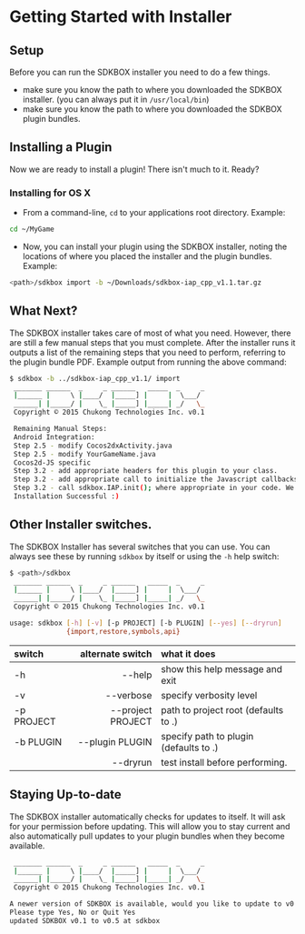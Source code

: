 # Getting Started with Installer

## Setup
Before you can run the SDKBOX installer you need to do a few things.
* make sure you know the path to where you downloaded the SDKBOX installer. (you can always put it in `/usr/local/bin`)
* make sure you know the path to where you downloaded the SDKBOX plugin bundles.

## Installing a Plugin
Now we are ready to install a plugin! There isn't much to it. Ready?

### Installing for OS X
* From a command-line, `cd` to your applications root directory. Example:
```sh
cd ~/MyGame
```

* Now, you can install your plugin using the SDKBOX installer, noting the locations of where you placed the installer and the plugin bundles. Example:
```sh
<path>/sdkbox import -b ~/Downloads/sdkbox-iap_cpp_v1.1.tar.gz
```

## What Next?
The SDKBOX installer takes care of most of what you need. However, there are still a few manual steps that you must complete. After the installer runs it outputs a list of the remaining steps that you need to perform, referring to the plugin bundle PDF. Example output from running the above command:
```sh
$ sdkbox -b ../sdkbox-iap_cpp_v1.1/ import
 _______ ______  _     _ ______   _____  _     _
 |______ |     \ |____/  |_____] |     |  \___/
 ______| |_____/ |    \_ |_____] |_____| _/   \_
 Copyright © 2015 Chukong Technologies Inc. v0.1

 Remaining Manual Steps:
 Android Integration:
 Step 2.5 - modify Cocos2dxActivity.java
 Step 2.5 - modify YourGameName.java
 Cocos2d-JS specific
 Step 3.2 - add appropriate headers for this plugin to your class.
 Step 3.2 - add appropriate call to initialize the Javascript callbacks.
 Step 3.2 - call sdkbox.IAP.init(); where appropriate in your code. We recommend to do this in the app.js
 Installation Successful :)
```

## Other Installer switches.
The SDKBOX Installer has several switches that you can use. You can always see these by running `sdkbox` by itself or using the `-h` help switch:
```sh
$ <path>/sdkbox
 _______ ______  _     _ ______   _____  _     _
 |______ |     \ |____/  |_____] |     |  \___/
 ______| |_____/ |    \_ |_____] |_____| _/   \_
 Copyright © 2015 Chukong Technologies Inc. v0.1

usage: sdkbox [-h] [-v] [-p PROJECT] [-b PLUGIN] [--yes] [--dryrun]
              {import,restore,symbols,api}
```

| switch  | alternate switch  | what it does |
| :------------ |---------------:| :-----|
| -h      | --help          |show this help message and exit |
| -v      | --verbose       |specify verbosity level |
| -p PROJECT | --project PROJECT |path to project root (defaults to .) |
| -b PLUGIN | --plugin PLUGIN |specify path to plugin (defaults to .) |
|         | --dryrun        |test install before performing. |

## Staying Up-to-date
The SDKBOX installer automatically checks for updates to itself. It will ask for your permission before updating. This will allow you to stay current and also automatically pull updates to your plugin bundles when they become available.
```sh
 _______ ______  _     _ ______   _____  _     _
 |______ |     \ |____/  |_____] |     |  \___/
 ______| |_____/ |    \_ |_____] |_____| _/   \_
 Copyright © 2015 Chukong Technologies Inc. v0.1

A newer version of SDKBOX is available, would you like to update to v0.5?
Please type Yes, No or Quit Yes
updated SDKBOX v0.1 to v0.5 at sdkbox
```
